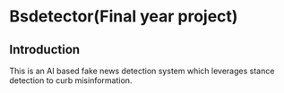 # Bsdetector(Final year project)



## Introduction
This is an AI based fake news detection system  which leverages stance detection to curb misinformation.





